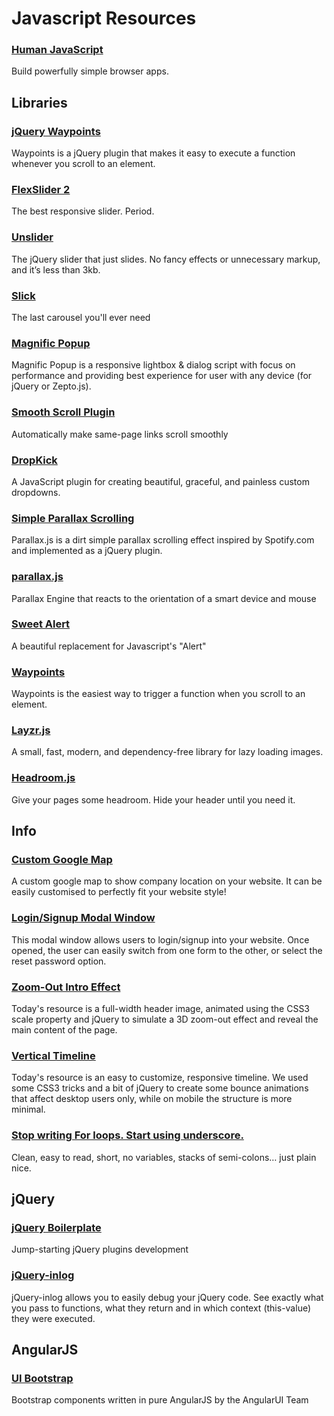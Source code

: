 # Javascript Resources

### [Human JavaScript](http://read.humanjavascript.com/)
Build powerfully simple browser apps.


## Libraries

### [jQuery Waypoints](http://imakewebthings.com/jquery-waypoints/)
Waypoints is a jQuery plugin that makes it easy to execute a function whenever you scroll to an element.

### [FlexSlider 2](http://flexslider.woothemes.com/)
The best responsive slider. Period.

### [Unslider](http://flexslider.woothemes.com/)
The jQuery slider that just slides. No fancy effects or unnecessary markup, and it’s less than 3kb.

### [Slick](https://kenwheeler.github.io/slick/)
The last carousel you'll ever need

### [Magnific Popup](http://dimsemenov.com/plugins/magnific-popup/)
Magnific Popup is a responsive lightbox & dialog script with focus on performance and providing best experience for user with any device (for jQuery or Zepto.js).

### [Smooth Scroll Plugin](https://github.com/kswedberg/jquery-smooth-scroll)
Automatically make same-page links scroll smoothly

### [DropKick](https://github.com/Robdel12/DropKick)
A JavaScript plugin for creating beautiful, graceful, and painless custom dropdowns.

### [Simple Parallax Scrolling](http://pixelcog.com/parallax.js/)
Parallax.js is a dirt simple parallax scrolling effect inspired by Spotify.com and implemented as a jQuery plugin.

### [parallax.js](http://matthew.wagerfield.com/parallax/)
Parallax Engine that reacts to the orientation of a smart device and mouse

### [Sweet Alert](http://tristanedwards.me/sweetalert)
A beautiful replacement for Javascript's "Alert"

### [Waypoints](http://imakewebthings.com/waypoints/)
Waypoints is the easiest way to trigger a function when you scroll to an element.

### [Layzr.js](http://callmecavs.github.io/layzr.js/)
A small, fast, modern, and dependency-free library for lazy loading images.

### [Headroom.js](http://wicky.nillia.ms/headroom.js/)
Give your pages some headroom. Hide your header until you need it.


## Info

### [Custom Google Map](http://codyhouse.co/gem/custom-google-map/)
A custom google map to show company location on your website. It can be easily customised to perfectly fit your website style!

### [Login/Signup Modal Window](http://codyhouse.co/gem/loginsignup-modal-window/)
This modal window allows users to login/signup into your website. Once opened, the user can easily switch from one form to the other, or select the reset password option.

### [Zoom-Out Intro Effect](http://codyhouse.co/gem/pull-out-intro-effect/)
Today's resource is a full-width header image, animated using the CSS3 scale property and jQuery to simulate a 3D zoom-out effect and reveal the main content of the page.

### [Vertical Timeline](http://codyhouse.co/gem/vertical-timeline/)
Today's resource is an easy to customize, responsive timeline. We used some CSS3 tricks and a bit of jQuery to create some bounce animations that affect desktop users only, while on mobile the structure is more minimal.

### [Stop writing For loops. Start using underscore.](http://joelhooks.com/blog/2014/02/06/stop-writing-for-loops-start-using-underscorejs/)
Clean, easy to read, short, no variables, stacks of semi-colons… just plain nice.


## jQuery

### [jQuery Boilerplate](http://jqueryboilerplate.com/)
Jump-starting jQuery plugins development

### [jQuery-inlog](http://prinzhorn.github.io/jquery-inlog/)
jQuery-inlog allows you to easily debug your jQuery code. See exactly what you pass to functions, what they return and in which context (this-value) they were executed.



## AngularJS

### [UI Bootstrap](https://angular-ui.github.io/bootstrap/)
Bootstrap components written in pure AngularJS by the AngularUI Team

